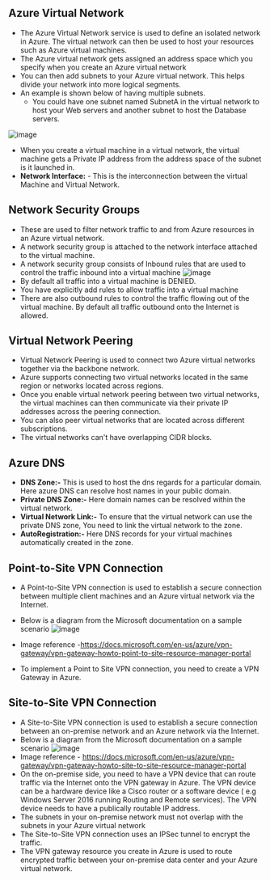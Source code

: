 ## Azure Virtual Network
* The Azure Virtual Network service is used to define an isolated network in Azure. The virtual network can then be used to host your resources such as Azure virtual machines.
* The Azure virtual network gets assigned an address space which you specify when you create an Azure virtual network
* You can then add subnets to your Azure virtual network. This helps divide your network into more logical segments.
* An example is shown below of having multiple subnets.
  *  You could have one subnet named SubnetA in the virtual network to host your Web servers and another subnet to host the Database servers.

![image](https://user-images.githubusercontent.com/60296821/147773511-c4f76609-5048-403e-8a99-4e7a70ddb2ac.png)

* When you create a virtual machine in a virtual network, the virtual machine gets a Private IP address from the address space of the subnet is it launched in.
* **Network Interface:** - This is the interconnection between the virtual Machine and Virtual Network.

## Network Security Groups
* These are used to filter network traffic to and from Azure resources in an Azure virtual network.
* A network security group is attached to the network interface attached to the virtual machine.
* A network security group consists of Inbound rules that are used to control the traffic inbound into a virtual machine
![image](https://user-images.githubusercontent.com/60296821/147773633-dff3e853-3ebb-4b25-94cd-01b7f4949175.png)
* By default all traffic into a virtual machine is DENIED.
* You have explicitly add rules to allow traffic into a virtual machine
* There are also outbound rules to control the traffic flowing out of the virtual machine. By default all traffic outbound onto the Internet is allowed.

## Virtual Network Peering
* Virtual Network Peering is used to connect two Azure virtual networks together via the backbone network.
* Azure supports connecting two virtual networks located in the same region or networks located across regions.
* Once you enable virtual network peering between two virtual networks, the virtual machines can then communicate via their private IP addresses across the peering connection.
* You can also peer virtual networks that are located across different subscriptions.
* The virtual networks can't have overlapping CIDR blocks.

## Azure DNS
* **DNS Zone:-** This is used to host the dns regards for a particular domain. Here azure DNS can resolve host names in your public domain.
* **Private DNS Zone:-** Here domain names can be resolved within the virtual network.
* **Virtual Network Link:-** To ensure that the virtual network can use the private DNS zone, You need to link the virtual network to the zone.
* **AutoRegistration:-** Here DNS records for your virtual machines automatically created in the zone.

## Point-to-Site VPN Connection
* A Point-to-Site VPN connection is used to establish a secure connection between multiple client machines and an Azure virtual network via the Internet.
* Below is a diagram from the Microsoft documentation on a sample scenario
![image](https://user-images.githubusercontent.com/60296821/147773851-28dcd83f-f0af-4710-a119-22ee24eb4234.png)

* Image reference -https://docs.microsoft.com/en-us/azure/vpn-gateway/vpn-gateway-howto-point-to-site-resource-manager-portal
* To implement a Point to Site VPN connection, you need to create a VPN Gateway in Azure.

## Site-to-Site VPN Connection
* A Site-to-Site VPN connection is used to establish a secure connection between an on-premise network and an Azure network via the Internet.
* Below is a diagram from the Microsoft documentation on a sample scenario
![image](https://user-images.githubusercontent.com/60296821/147773921-b2ea047c-ec77-4c77-8e32-5a60e8304d98.png)
* Image reference - https://docs.microsoft.com/en-us/azure/vpn-gateway/vpn-gateway-howto-site-to-site-resource-manager-portal
* On the on-premise side, you need to have a VPN device that can route traffic via the Internet onto the VPN gateway in Azure. The VPN device can be a hardware device like a Cisco router or a software device ( e.g Windows Server 2016 running Routing and Remote services). The VPN device needs to have a publically routable IP address.
* The subnets in your on-premise network must not overlap with the subnets in your Azure virtual network
* The Site-to-Site VPN connection uses an IPSec tunnel to encrypt the traffic.
* The VPN gateway resource you create in Azure is used to route encrypted traffic between your on-premise data center and your Azure virtual network.
